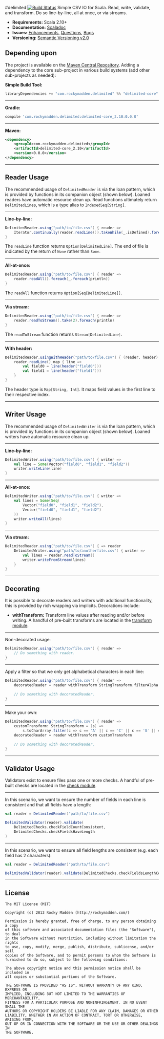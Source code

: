 #delimited [![Build Status](https://travis-ci.org/rockymadden/delimited.png?branch=master)](http://travis-ci.org/rockymadden/delimited)
Simple CSV IO for Scala. Read, write, validate, and transform. Do so line-by-line, all at once, or via streams.

* __Requirements:__ Scala 2.10+
* __Documentation:__ [Scaladoc](http://rockymadden.com/delimited/scaladoc/)
* __Issues:__ [Enhancements](https://github.com/rockymadden/delimited/issues?labels=accepted%2Cenhancement&page=1&state=open), [Questions](https://github.com/rockymadden/delimited/issues?labels=accepted%2Cquestion&page=1&state=open), [Bugs](https://github.com/rockymadden/delimited/issues?labels=accepted%2Cbug&page=1&state=open)
* __Versioning:__ [Semantic Versioning v2.0](http://semver.org/)

## Depending upon
The project is available on the [Maven Central Repository](http://search.maven.org/#search%7Cga%7C1%7Cg%3A%22com.rockymadden.delimited%22). Adding a dependency to the core sub-project in various build systems (add other sub-projects as needed):


__Simple Build Tool:__
```scala
libraryDependencies += "com.rockymadden.delimited" %% "delimited-core" % "0.0.0"
```

---

__Gradle:__
```groovy
compile 'com.rockymadden.delimited:delimited-core_2.10:0.0.0'
```

---

__Maven:__
```xml
<dependency>
	<groupId>com.rockymadden.delimited</groupId>
	<artifactId>delimited-core_2.10</artifactId>
	<version>0.0.0</version>
</dependency>
```

---

## Reader Usage
The recommended usage of ```DelimitedReader``` is via the loan pattern, which is provided by functions in its companion object (shown below). Loaned readers have automatic resource clean up. Read functions ultimately return ```DelimitedLine```s, which is a type alias to ```IndexedSeq[String]```.

---

__Line-by-line:__
```scala
DelimitedReader.using("path/to/file.csv") { reader =>
	Iterator.continually(reader.readLine()).takeWhile(_.isDefined).foreach(println)
}
```
The ```readLine``` function returns ```Option[DelimitedLine]```. The end of file is indicated by the return of ```None``` rather than ```Some```. 

---

__All-at-once:__
```scala
DelimitedReader.using("path/to/file.csv") { reader =>
	reader.readAll().foreach(_.foreach(println))
}
```
The ```readAll``` function returns ```Option[Seq[DelimitedLine]]```.

---

__Via stream:__
```scala
DelimitedReader.using("path/to/file.csv") { reader =>
	reader.readToStream().take(2).foreach(println)
}
```
The ```readToStream``` function returns ```Stream[DelimitedLine]```.

---

__With header:__
```scala
DelimitedReader.usingWithHeader("path/to/file.csv") { (reader, header) =>
	reader.readLine() map { line =>
		val field0 = line(header("field0")))
		val field1 = line(header("field1")))
	}
}
```
The header type is ```Map[String, Int]```. It maps field values in the first line to their respective index.

---

## Writer Usage
The recommended usage of ```DelimitedWriter``` is via the loan pattern, which is provided by functions in its companion object (shown below). Loaned writers have automatic resource clean up.

---

__Line-by-line:__
```scala
DelimitedWriter.using("path/to/file.csv") { writer =>
	val line = Some(Vector("field0", "field1", "field2"))
	writer.writeLine(line)
}
```

---

__All-at-once:__
```scala
DelimitedWriter.using("path/to/file.csv") { writer =>
	val lines = Some(Seq(
		Vector("field0", "field1", "field2"),
		Vector("field0", "field1", "field2")
	))
	writer.writeAll(lines)
}
```

---

__Via stream:__
```scala
DelimitedReader.using("path/to/file.csv") { => reader
	DelimitedWriter.using("path/to/anotherfile.csv") { writer =>
		val lines = reader.readToStream()
		writer.writeFromStream(lines)
	}
}
```

---

## Decorating
It is possible to decorate readers and writers with additional functionality, this is provided by rich wrapping via implicits. Decorations include:

* __withTransform:__ Transform line values after reading and/or before writing. A handful of pre-built transforms are located in the [transform module](https://github.com/rockymadden/delimited/blob/master/core/src/main/scala/com/rockymadden/delimited/Transform.scala). 

---

Non-decorated usage:
```scala
DelimitedReader.using("path/to/file.csv") { reader =>
	// Do something with reader.
}
```

---

Apply a filter so that we only get alphabetical characters in each line:
```scala
DelimitedReader.using("path/to/file.csv") { reader =>
	decoratedReader = reader withTransform StringTransform.filterAlpha
	
	// Do something with decoratedReader.
}
```

---

Make your own:
```scala
DelimitedReader.using("path/to/file.csv") { reader =>
	customTransform: StringTransform = (s) =>
		s.toCharArray.filter(c => c == 'A' || c == 'C' || c == 'G' || c == 'T').mkString
	decoratedReader = reader withTransform customTransform
	
	// Do something with decoratedReader.
}
```

---

## Validator Usage
Validators exist to ensure files pass one or more checks. A handful of pre-built checks are located in the [check module](https://github.com/rockymadden/delimited/blob/master/core/src/main/scala/com/rockymadden/delimited/Check.scala).

---

In this scenario, we want to ensure the number of fields in each line is consistent and that all fields have a length:
```scala
val reader = DelimitedReader("path/to/file.csv")

DelimitedValidator(reader).validate(
	DelimitedChecks.checkFieldCountConsistent,
	DelimitedChecks.checkFieldsHaveLength
)
```

---

In this scenario, we want to ensure all field lengths are consistent (e.g. each field has 2 characters):
```scala
val reader = DelimitedReader("path/to/file.csv")

DelimitedValidator(reader).validate(DelimitedChecks.checkFieldsLengthConsistent)
```

---

## License
```
The MIT License (MIT)

Copyright (c) 2013 Rocky Madden (http://rockymadden.com/)

Permission is hereby granted, free of charge, to any person obtaining a copy
of this software and associated documentation files (the "Software"), to deal
in the Software without restriction, including without limitation the rights
to use, copy, modify, merge, publish, distribute, sublicense, and/or sell
copies of the Software, and to permit persons to whom the Software is
furnished to do so, subject to the following conditions:

The above copyright notice and this permission notice shall be included in
all copies or substantial portions of the Software.

THE SOFTWARE IS PROVIDED "AS IS", WITHOUT WARRANTY OF ANY KIND, EXPRESS OR
IMPLIED, INCLUDING BUT NOT LIMITED TO THE WARRANTIES OF MERCHANTABILITY,
FITNESS FOR A PARTICULAR PURPOSE AND NONINFRINGEMENT. IN NO EVENT SHALL THE
AUTHORS OR COPYRIGHT HOLDERS BE LIABLE FOR ANY CLAIM, DAMAGES OR OTHER
LIABILITY, WHETHER IN AN ACTION OF CONTRACT, TORT OR OTHERWISE, ARISING FROM,
OUT OF OR IN CONNECTION WITH THE SOFTWARE OR THE USE OR OTHER DEALINGS IN
THE SOFTWARE.
```
